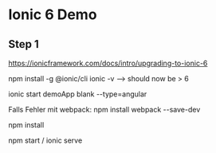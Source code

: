 # Ionic 6 Demo



## Step 1
https://ionicframework.com/docs/intro/upgrading-to-ionic-6

npm install -g @ionic/cli
ionic -v --> should now be > 6

ionic start demoApp blank --type=angular

Falls Fehler mit webpack: npm install webpack --save-dev

npm install

npm start / ionic serve
